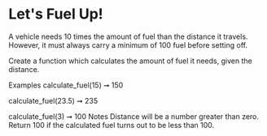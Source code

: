 # Let's Fuel Up!

A vehicle needs 10 times the amount of fuel than the distance it travels. However, it must always carry a minimum of 100 fuel before setting off.

Create a function which calculates the amount of fuel it needs, given the distance.

Examples
calculate_fuel(15) ➞ 150

calculate_fuel(23.5) ➞ 235

calculate_fuel(3) ➞ 100
Notes
Distance will be a number greater than zero.
Return 100 if the calculated fuel turns out to be less than 100.
